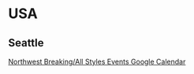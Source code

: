 # USA
## Seattle 
[Northwest Breaking/All Styles Events Google Calendar](https://calendar.google.com/calendar/u/0/embed?src=m3ba3th4gh5nli1cdg1qk4ofn4@group.calendar.google.com&ctz=America/Los_Angeles)

